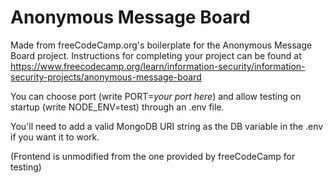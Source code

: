 # Anonymous Message Board

Made from freeCodeCamp.org's boilerplate for the Anonymous Message Board project. Instructions for completing your project can be found at https://www.freecodecamp.org/learn/information-security/information-security-projects/anonymous-message-board

You can choose port (write PORT=*your port here*) and allow testing on startup (write NODE_ENV=test) through an .env file.

You'll need to add a valid MongoDB URI string as the DB variable in the .env if you want it to work.

(Frontend is unmodified from the one provided by freeCodeCamp for testing)